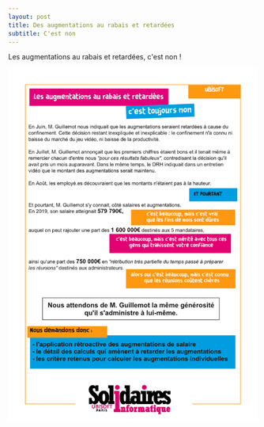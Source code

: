 ```yaml
---
layout: post
title: Des augmentations au rabais et retardées
subtitle: C'est non
---
```


Les augmentations au rabais et retardées, c'est non !

![SIUbiParis](../assets/img/UbisoftParis_Affichage_011.png)
